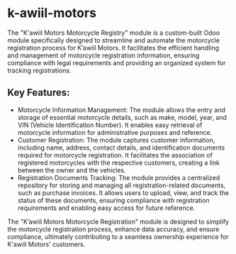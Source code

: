 # k-awiil-motors

The "K'awiil Motors Motorcycle Registry" module is a custom-built Odoo module specifically designed to streamline and automate the motorcycle registration process for K’awiil Motors. It facilitates the efficient handling and management of motorcycle registration information, ensuring compliance with legal requirements and providing an organized system for tracking registrations.

## Key Features:

* Motorcycle Information Management: The module allows the entry and storage of essential motorcycle details, such as make, model, year, and VIN (Vehicle Identification Number). It enables easy retrieval of motorcycle information for administrative purposes and reference.
* Customer Registration: The module captures customer information, including name, address, contact details, and identification documents required for motorcycle registration. It facilitates the association of registered motorcycles with the respective customers, creating a link between the owner and the vehicles.
* Registration Documents Tracking: The module provides a centralized repository for storing and managing all registration-related documents, such as purchase invoices. It allows users to upload, view, and track the status of these documents, ensuring compliance with registration requirements and enabling easy access for future reference.

The "K’awiil Motors Motorcycle Registration" module is designed to simplify the motorcycle registration process, enhance data accuracy, and ensure compliance, ultimately contributing to a seamless ownership experience for K'awiil Motors' customers.
